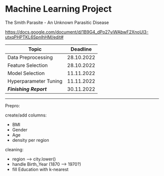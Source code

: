 # Machine Learning Project

The Smith Parasite - An Unknown Parasitic Disease

https://docs.google.com/document/d/1B9G4_dPo27yiWAbwF2XnoUl3-utxqPHPTKL6SpnlhHM/edit#

| Topic                  | Deadline    |
| ------------------     | ----------- |
| Data Preprocessing     | 28.10.2022  |
| Feature Selection      | 28.10.2022  |
| Model Selection        | 11.11.2022  |
| Hyperparameter Tuning  | 11.11.2022  |
| ***Finishing Report*** | 30.11.2022  |

---

Prepro:

create/add columns:
- BMI
- Gender
- Age
- density per region

cleaning:
- region --> city.lower()
- handle Birth_Year (1870 --> 1970?)
- fill Education with k-nearest
